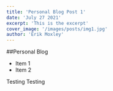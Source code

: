 ```yaml
---
title: 'Personal Blog Post 1'
date: 'July 27 2021'
excerpt: 'This is the excerpt'
cover_image: '/images/posts/img1.jpg'
author: 'Erik Moxley'
---
```


##Personal Blog

* Item 1
* Item 2

Testing Testing